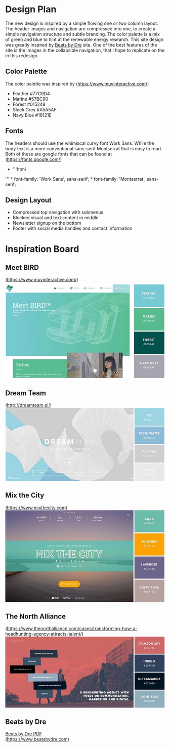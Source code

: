 # Design Plan

The new design is inspired by a simple flowing one or two column layout. The header images and navigation are compressed into one, to create a simple navigation structure and subtle branding. The color palette is a mix of green and blue to hint at the renewable energy research. This site design was greatly inspired by [Beats by Dre](https://www.beatsbydre.com) site. One of the best features of the site is the images in the collapsible navigation, that I hope to replicate on the in this redesign.


## Color Palette

The color palette was inspired by (https://www.muvinteractive.com/)
*   Feather #77C9D4
*   Marine #57BC90
*   Forest #015249
*   Sleek Grey #A5A5AF
*   Navy Blue #18121E


## Fonts

The headers should use the whimiscal curvy font Work Sans. While the body text is a more conventional sans-serif Montserrat that is easy to read. Both of these are google fonts that can be found at (https://fonts.google.com/)
*   '''html
<link href="https://fonts.googleapis.com/css?family=Work+Sans|Montserrat" rel="stylesheet">'''
*   font-family: 'Work Sans', sans-serif;
*   font-family: 'Montserrat', sans-serif;

## Design Layout

*   Compressed top navigation with submenus
*   Blocked visual and text content in middle
*   Newsletter signup on the bottom
*   Footer with social media handles and contact information


# Inspiration Board

## Meet BIRD
(https://www.muvinteractive.com/) 
![Meet BIRD](inspired/meetbird.png "Meet BIRD")

## Dream Team
(http://dreamteam.pl/)
![Dream Team](inspired/dreamteam.png "dreamteam")

## Mix the City
(https://www.mixthecity.com)
![Mix the City](inspired/mixthecity.png "Mix the City")

## The North Alliance
(https://www.thenorthalliance.com/cases/transforming-how-a-headhunting-agency-attracts-talent/)
![The North Alliance](inspired/northalliance.png "The North Alliance")

## Beats by Dre
[Beats by Dre PDF](inspired/beatsbydre.pdf)<br>(https://www.beatsbydre.com)

<!--![Beats by Dre](inspired/beatsbydre.pdf "Beats by Dre")-->

